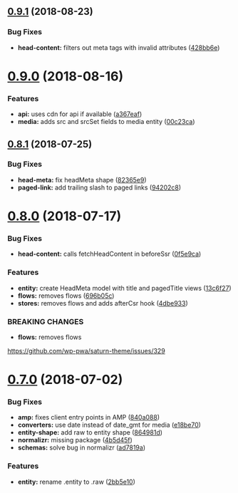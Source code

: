 ## [0.9.1](https://github.com/frontity/wp-org-connection/compare/v0.9.0...v0.9.1) (2018-08-23)


### Bug Fixes

* **head-content:** filters out meta tags with invalid attributes ([428bb6e](https://github.com/frontity/wp-org-connection/commit/428bb6e))

# [0.9.0](https://github.com/frontity/wp-org-connection/compare/v0.8.1...v0.9.0) (2018-08-16)


### Features

* **api:** uses cdn for api if available ([a367eaf](https://github.com/frontity/wp-org-connection/commit/a367eaf))
* **media:** adds src and srcSet fields to media entity ([00c23ca](https://github.com/frontity/wp-org-connection/commit/00c23ca))

## [0.8.1](https://github.com/frontity/wp-org-connection/compare/v0.8.0...v0.8.1) (2018-07-25)


### Bug Fixes

* **head-meta:** fix headMeta shape ([82365e9](https://github.com/frontity/wp-org-connection/commit/82365e9))
* **paged-link:** add trailing slash to paged links ([94202c8](https://github.com/frontity/wp-org-connection/commit/94202c8))

# [0.8.0](https://github.com/frontity/wp-org-connection/compare/v0.7.0...v0.8.0) (2018-07-17)


### Bug Fixes

* **head-content:** calls fetchHeadContent in beforeSsr ([0f5e9ca](https://github.com/frontity/wp-org-connection/commit/0f5e9ca))


### Features

* **entity:** create HeadMeta model with title and pagedTitle  views ([13c6f27](https://github.com/frontity/wp-org-connection/commit/13c6f27))
* **flows:** removes flows ([696b05c](https://github.com/frontity/wp-org-connection/commit/696b05c))
* **stores:** removes flows and adds afterCsr hook ([4dbe933](https://github.com/frontity/wp-org-connection/commit/4dbe933))


### BREAKING CHANGES

* **flows:** removes flows

https://github.com/wp-pwa/saturn-theme/issues/329

# [0.7.0](https://github.com/frontity/wp-org-connection/compare/v0.6.3...v0.7.0) (2018-07-02)


### Bug Fixes

* **amp:** fixes client entry points in AMP ([840a088](https://github.com/frontity/wp-org-connection/commit/840a088))
* **converters:** use date instead of date_gmt for media ([e18be70](https://github.com/frontity/wp-org-connection/commit/e18be70))
* **entity-shape:** add raw to entity shape ([864981d](https://github.com/frontity/wp-org-connection/commit/864981d))
* **normalizr:** missing package ([4b5d45f](https://github.com/frontity/wp-org-connection/commit/4b5d45f))
* **schemas:** solve bug in normalizr ([ad7819a](https://github.com/frontity/wp-org-connection/commit/ad7819a))


### Features

* **entity:** rename .entity to .raw ([2bb5e10](https://github.com/frontity/wp-org-connection/commit/2bb5e10))
